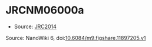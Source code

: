 <a name="material" />

# JRCNM06000a
<script type="application/ld+json">
  {
    "@context": "https://schema.org/",
    "@type": "ChemicalSubstance",
    "@id": "https://egonw.github.io/nanowiki/nanowiki398.html#material",
    "http://purl.org/dc/terms/conformsTo":
      {
        "@type": "CreativeWork",
        "@id": "https://bioschemas.org/profiles/ChemicalSubstance/0.4-RELEASE/"
      },
    "identfier": "398",
    "name": "JRCNM06000a",
    "url": "https://egonw.github.io/nanowiki/nanowiki398.html#material",
    "sameAs": "http://127.0.0.1/mediawiki/index.php/Special:URIResolver/JRCNM06000a"
  }
</script>


* Source: [JRC2014](JRC2014.md)


Source: NanoWiki 6, doi:[10.6084/m9.figshare.11897205.v1](https://doi.org/10.6084/m9.figshare.11897205.v1)
